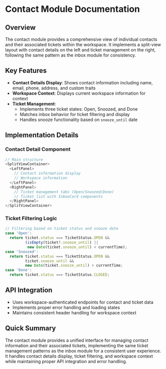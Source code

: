 # Contact Module Documentation

## Overview

The contact module provides a comprehensive view of individual contacts and their associated tickets within the workspace. It implements a split-view layout with contact details on the left and ticket management on the right, following the same pattern as the inbox module for consistency.

## Key Features

- **Contact Details Display**: Shows contact information including name, email, phone, address, and custom traits
- **Workspace Context**: Displays current workspace information for context
- **Ticket Management**:
  - Implements three ticket states: Open, Snoozed, and Done
  - Matches inbox behavior for ticket filtering and display
  - Handles snooze functionality based on `snooze_until` date

## Implementation Details

### Contact Detail Component

```typescript
// Main structure
<SplitViewContainer>
  <LeftPanel>
    // Contact information display
    // Workspace information
  </LeftPanel>
  <RightPanel>
    // Ticket management tabs (Open/Snoozed/Done)
    // Ticket list with InboxCard components
  </RightPanel>
</SplitViewContainer>
```

### Ticket Filtering Logic

```typescript
// Filtering based on ticket status and snooze date
case 'Open':
  return ticket.status === TicketStatus.OPEN &&
         (isEmpty(ticket?.snooze_until) ||
          new Date(ticket.snooze_until) < currentTime);
case 'Snoozed':
  return ticket.status === TicketStatus.OPEN &&
         ticket.snooze_until &&
         new Date(ticket.snooze_until) > currentTime;
case 'Done':
  return ticket.status === TicketStatus.CLOSED;
```

## API Integration

- Uses workspace-authenticated endpoints for contact and ticket data
- Implements proper error handling and loading states
- Maintains consistent header handling for workspace context

## Quick Summary

The contact module provides a unified interface for managing contact information and their associated tickets, implementing the same ticket management patterns as the inbox module for a consistent user experience. It handles contact details display, ticket filtering, and workspace context while maintaining proper API integration and error handling.
